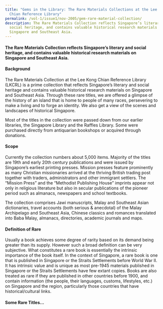 ```yaml
---
title: "Gems in the Library: The Rare Materials Collections at the Lee Kong
  Chian Reference Library"
permalink: /vol-1/issue1/nov-2005/gem-rare-material-collection/
description: The Rare Materials Collection reflects Singapore’s literary and
  social heritage, and contains valuable historical research materials on
  Singapore and Southeast Asia.
---
```

 #### The Rare Materials Collection reflects Singapore’s literary and social heritage, and contains valuable historical research materials on Singapore and Southeast Asia.
 
 #### **Background**
 The Rare Materials Collection at the Lee Kong Chian Reference Library (LKCRL) is a prime collection that reflects Singapore’s literary and social heritage and contains valuable historical research materials on Singapore and Southeast Asia. Through these rare titles, we are offered a glimpse of the history of an island that is home to people of many races, persevering to make a living and to forge an identity. We also get a view of the scenes and landscapes of historical Singapore.
 
Most of the titles in the collection were passed down from our earlier libraries, the Singapore Library and the Raffles Library. Some were purchased directly from antiquarian bookshops or acquired through donations. 

 #### **Scope**
 Currently the collection numbers about 5,000 items. Majority of the titles are 19th and early 20th century publications and were issued by Singapore’s earliest printing presses. Mission presses feature prominently as many Christian missionaries arrived at the thriving British trading post together with traders, administrators and other immigrant settlers. The “Mission Press” and the “Methodist Publishing House” imprints appear not only in religious literature but also in secular publications of the pioneer period such as almanacs, newspapers and school textbooks.
 
The collection comprises Jawi manuscripts, Malay and Southeast Asian dictionaries, travel accounts (both serious & anecdotal) of the Malay Archipelago and Southeast Asia, Chinese classics and romances translated into Baba Malay, almanacs, directories, academic journals and maps.

#### **Definition of Rare**
Usually a book achieves some degree of rarity based on its demand being greater than its supply. However such a broad definition can be very subjective. What constitutes a rare book is essentially the intrinsic importance of the book itself. In the context of Singapore, a rare book is one that is published in Singapore or the Straits Settlements before World War II. It has intrinsic value and is unique as most pre-1945 materials published in Singapore or the Straits Settlements have few extant copies. Books are also treated as rare if they are published in other countries before 1900, and contain information (the people, their languages, customs, lifestyles, etc.) on Singapore and the region, particularly those countries that have historical/cultural links.

#### **Some Rare Titles...**




